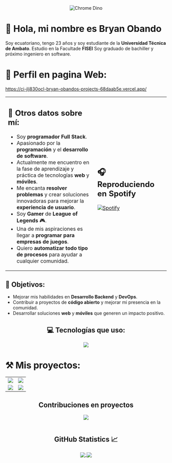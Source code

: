 <div align="center">
  <img src="https://mir-s3-cdn-cf.behance.net/project_modules/max_1200/4ff07986208593.5d9a654e92f36.gif" alt="Chrome Dino">
</div>


# 👋 Hola, mi nombre es Bryan Obando
Soy ecuatoriano, tengo 23 años y soy estudiante de la **Universidad Técnica de Ambato**. Estudio en la Facultade **FISEI** Soy graduado de bachiller y próximo ingeniero en software.
# 👋 Perfil en pagina Web:
https://ci-jlj830ocl-bryan-obandos-projects-68daab5e.vercel.app/
<table>
  <tr>
    <td>
      <h2>📓 Otros datos sobre mí:</h2>
      <ul>
        <li>Soy <strong>programador Full Stack</strong>.</li>
        <li>Apasionado por la <strong>programación</strong> y el <strong>desarrollo de software</strong>.</li>
        <li>Actualmente me encuentro en la fase de aprendizaje y práctica de tecnologías <strong>web</strong> y <strong>móviles</strong>.</li>
        <li>Me encanta <strong>resolver problemas</strong> y crear soluciones innovadoras para mejorar la <strong>experiencia de usuario</strong>.</li>
        <li>Soy <strong>Gamer</strong> de <strong>League of Legends</strong> 🎮.</li>
        <li>Una de mis aspiraciones es llegar a <strong>programar para empresas de juegos</strong>.</li>
        <li>Quiero <strong>automatizar todo tipo de procesos</strong> para ayudar a cualquier comunidad.</li>
      </ul>
    </td>
    <td>
      <h2>🎧 Reproduciendo en Spotify</h2>
      <a href="https://open.spotify.com/user/31pjsbyhdgbjxpraym4g53qxlfim?si=3ecd1b01c7774db0">
        <img src="https://novatorem.visualbean.vercel.app/api/spotify" alt="Spotify">
      </a>
    </td>
  </tr>
</table>


## 🎯 Objetivos:
- Mejorar mis habilidades en **Desarrollo Backend** y **DevOps**.
- Contribuir a proyectos de **código abierto** y mejorar mi presencia en la comunidad.
- Desarrollar soluciones **web** y **móviles** que generen un impacto positivo.

<h2 align="center">💻 Tecnologías que uso:</h2>
<p align="center">
  <a href="https://skillicons.dev">
    <img src="https://skillicons.dev/icons?i=git,css,discord,docker,postgres,firebase,github,html,java,js,mysql,nodejs,postman,vscode&perline=14" />
  </a>
</p>

# ⚒️ Mis proyectos:
<div align="center">
  <table>
    <tr>
      <td>
        <a href="https://github.com/bry5co/ITutiShop">
          <img src="https://github-readme-stats.vercel.app/api/pin/?username=bry5co&repo=ITutiShop" />
        </a>
      </td>
      <td>
        <a href="https://github.com/ArielTonato/PaginaCorp">
          <img src="https://github-readme-stats.vercel.app/api/pin/?username=ArielTonato&repo=PaginaCorp" />
        </a>
      </td>
    </tr>
    <tr>
      <td>
        <a href="https://github.com/AlexiP18/GestionEventosBackend">
          <img src="https://github-readme-stats.vercel.app/api/pin/?username=AlexiP18&repo=GestionEventosBackend" />
        </a>
      </td>
      <td>
        <a href="https://github.com/AlexiP18/GestionEventosFrontend">
          <img src="https://github-readme-stats.vercel.app/api/pin/?username=AlexiP18&repo=GestionEventosFrontend" />
        </a>
      </td>
    </tr>
  </table>
</div>


<h2 align="center">Contribuciones en proyectos</h2>
<div align="center">
  <img src="https://github-contributor-stats.vercel.app/api?username=bry5co&limit=5&theme=tokyonight&combine_all_yearly_contributions=true" />
</div>

<br/>

<h2 align="center">GitHub Statistics 📈</h2>
  
<div align="center"> 
  <a href="">
    <img align="center" src="https://github-readme-stats-sigma-five.vercel.app/api?username=bry5co&show_icons=true&include_all_commits=true&count_private=true&theme=react&line_height=40" />
  </a>
  <a href="">
    <img align="center" src="https://github-readme-stats.vercel.app/api/top-langs/?username=bry5co&theme=react&line_height=40&hide=css"/>
  </a>
</div>
